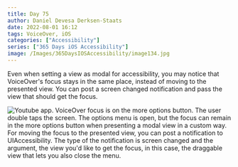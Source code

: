 ```yaml
---
title: Day 75
author: Daniel Devesa Derksen-Staats
date: 2022-08-01 16:12
tags: VoiceOver, iOS
categories: ["Accessibility"]
series: ["365 Days iOS Accessibility"]
image: /Images/365DaysIOSAccessibility/image134.jpg
---
```


Even when setting a view as modal for accessibility, you may notice that VoiceOver's focus stays in the same place, instead of moving to the presented view. You can post a screen changed notification and pass the view that should get the focus.

![Youtube app. VoiceOver focus is on the more options button. The user double taps the screen. The options menu is open, but the focus can remain in the more options button when presenting a modal view in a custom way. For moving the focus to the presented view, you can post a notification to UIAccessibility. The type of the notification is screen changed and the argument, the view you'd like to get the focus, in this case, the draggable view that lets you also close the menu.](/Images/365DaysIOSAccessibility/image134.jpg)